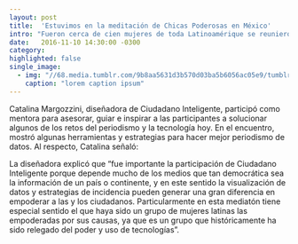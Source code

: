 ```yaml
---
layout: post
title:  'Estuvimos en la meditación de Chicas Poderosas en México'
intro: "Fueron cerca de cien mujeres de toda Latinoamérique se reunieron en Ciudad de México para la ‘Mediatón Chicas Poderosas: Periodismo de Datos para Combatir la Brecha de Género’, el 22 y 23 de octubre en Ciudad de México. En el evento, mujeres cercanas al periodismo y la visualización de datos trabajaron intensamente durante dos días para encontrar ca las nuevas formas de exponer violencias, injusticias e inequidades que enfrentan las mujeres en el continente."
date:   2016-11-10 14:30:00 -0300
category:
highlighted: false
single_image:
  - img: "//68.media.tumblr.com/9b8aa5631d3b570d03ba5b6056ac05e9/tumblr_inline_ogfm9jDfwR1uz8ttg_500.jpg"
    caption: "lorem caption ipsum"
---
```

Catalina Margozzini, diseñadora de Ciudadano Inteligente, participó como mentora para asesorar, guiar e inspirar a las participantes a solucionar algunos de los retos del periodismo y la tecnología hoy. En el encuentro, mostró algunas herramientas y estrategias para hacer mejor periodismo de datos. Al respecto, Catalina señaló:

La diseñadora explicó que “fue importante la participación de Ciudadano Inteligente porque depende mucho de los medios que tan democrática sea la información de un país o continente, y en este sentido la visualización de datos y estrategias de incidencia pueden generar una gran diferencia en empoderar a las y los ciudadanos. Particularmente en esta mediatón tiene especial sentido el que haya sido un grupo de mujeres latinas las empoderadas por sus causas, ya que es un grupo que históricamente ha sido relegado del poder y uso de tecnologías”.
